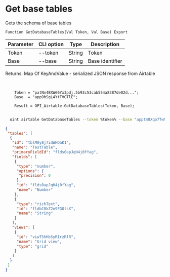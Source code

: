 ﻿---
sidebar_position: 2
---

# Get base tables
 Gets the schema of base tables



`Function GetDatabaseTables(Val Token, Val Base) Export`

  | Parameter | CLI option | Type | Description |
  |-|-|-|-|
  | Token | --token | String | Token |
  | Base | --base | String | Base identifier |

  
  Returns:  Map Of KeyAndValue - serialized JSON response from Airtable

<br/>




```bsl title="Code example"
    Token = "patNn4BXW66Yx3pdj.5b93c53cab554a8387de02d...";
    Base  = "app9bSgL4YtTVGTlE";

    Result = OPI_Airtable.GetDatabaseTables(Token, Base);
```



```sh title="CLI command example"
    
  oint airtable GetDatabaseTables --token %token% --base "apptm8Xqo7TwMaipQ"

```

```json title="Result"
{
 "tables": [
  {
   "id": "tblM0y8j7idWHDaK1",
   "name": "TestTable",
   "primaryFieldId": "flds0apJqH4j0fYag",
   "fields": [
    {
     "type": "number",
     "options": {
      "precision": 0
     },
     "id": "flds0apJqH4j0fYag",
     "name": "Number"
    },
    {
     "type": "richText",
     "id": "fldbC0kZ2o9FGOtsX",
     "name": "String"
    }
   ],
   "views": [
    {
     "id": "viwT5hHbSyRIrzRlR",
     "name": "Grid view",
     "type": "grid"
    }
   ]
  }
 ]
}
```

